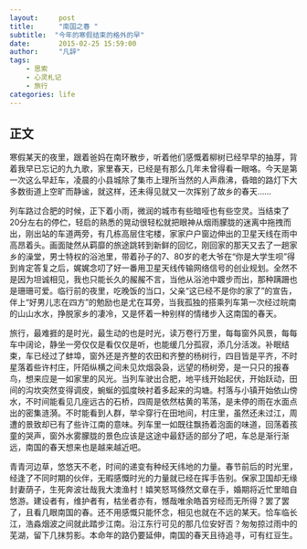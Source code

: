 ```yaml
---
layout:     post
title:      "南国之春 "
subtitle:  "今年的寒假结束的格外的早"
date:       2015-02-25 15:59:00
author:     "凡辞"
tags:
    - 思索
    - 心灵札记
    - 旅行
categories: life
---
```


## 正文

寒假某天的夜里，跟着爸妈在南环散步，听着他们感慨着柳树已经早早的抽芽，背着我早已忘记的九九歌，家里春天，已经是有那么几年未曾得看一眼咯。今天是第一次这么早赶车，凌晨的小县城除了集市上理所当然的人声鼎沸，昏暗的路灯下大多数街道上空旷而静谧，就这样，还未得见就又一次挥别了故乡的春天……

列车路过合肥的时候，正下着小雨，微润的城市有些暗哑也有些空灵。当结束了20分左右的停伫，轻启的熟悉的晃动很轻松就把眼神从烟雨朦胧的迷离中拖拽而出，刚出站的车道两旁，有几栋高层住宅楼，家家户户窗边伸出的卫星天线在雨中高昂着头。画面陡然从羁靡的旅途跳转到新鲜的回忆，刚回家的那天又去了一趟家乡的澡堂，男士特权的浴池里，带着孙子的7、80岁的老大爷在“你是大学生呗”得到肯定答复之后，娓娓念叨了好一番用卫星天线传输网络信号的创业规划。全然不是因为坦诚相见，我也只能长久的赧赧不言，当他从浴池中踱步而出，那种蹒跚也是珊珊可爱。临行前的夜里，吃晚饭的当口，父亲“这已经不是你的家了”的宣告，伴上“好男儿志在四方”的勉励也是尤在耳旁，当我孤独的搭乘列车第一次经过皖南的山山水水，挣脱家乡的凄冷，又是怀着一种别样的情绪步入这南国的春天。

旅行，最难捱的是时光，最生动的也是时光，读万卷行万里，每每窗外风景，每每车中阔论，静坐一旁仅仅是看仅仅是听，也能缓几分孤寂，添几分活泼。补眠结束，车已经过了蚌埠，窗外还是齐整的农田和齐整的杨树行，四目皆是平齐，不时星落着些许村庄，阡陌纵横之间未见炊烟袅袅，远望的杨树旁，是一只只的报春鸟，想来应是一如家里的风光。当列车驶出合肥，地平线开始起伏，开始跃动，田间的沟坎突然变得调皮，蜿蜒的弧度映衬着多起来的沟塘。村落与小镇开始依山傍水，不时间能看见几座远古的石桥，四周是依然枯黄的苇荡，是未停的雨在水面点出的密集涟漪。不时能看到人群，举伞穿行在田地间，村庄里，虽然还未过江，周遭的景致却已有了些许江南的意味。列车里一如既往飘扬着泡面的味道，回荡着孩童的哭声，窗外水雾朦胧的景色应该是这途中最舒适的部分了吧，车总是渐行渐远，南国的春天想来也是越来越近吧。

青青河边草，悠悠天不老，时间的递变有种经天纬地的力量。春节前后的时光里，经逢了不同时期的伙伴，无暇感慨时光的力量就已经在挥手告别。保家卫国却无缘封妻荫子，生死奔波壮哉我大澳渔村！嬉笑怒骂倏然文章在手，婚期将近忙里暗自悠游。建设者有，维护者有，枯坐者亦有，憾哉唯余皓首穷经而无所得？罢了罢了，且看几眼南国的春。还不用感慨只能怀念，相见也就在不远的某天。恰车临长江，浩淼烟波之间就此踏步江南。沿江东行可见的那几位安好否？匆匆掠过雨中的芜湖，留下几抹剪影。本命年的路仍要延伸，南国的春天且待追寻，可有红豆生。

